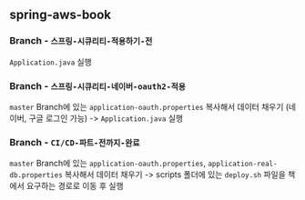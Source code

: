 ## spring-aws-book

### Branch - `스프링-시큐리티-적용하기-전`

`Application.java` 실행

### Branch - `스프링-시큐리티-네이버-oauth2-적용`

`master` Branch에 있는 `application-oauth.properties` 복사해서 데이터 채우기 (네이버, 구글 로그인 가능) -> `Application.java` 실행

### Branch - `CI/CD-파트-전까지-완료`

`master` Branch에 있는 `application-oauth.properties`, `application-real-db.properties` 복사해서 데이터 채우기 -> scripts 폴더에 있는 `deploy.sh` 파일을 책에서 요구하는 경로로 이동 후 실행
